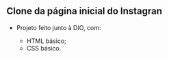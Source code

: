 ## Clone da página inicial do Instagran

- Projeto feito junto à DIO, com:


  - HTML básico;
  - CSS básico.

